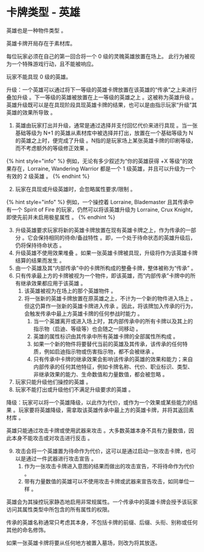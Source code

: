 # 卡牌类型 - 英雄

英雄也是一种物件类型 。

英雄卡牌开局存在于素材库。

每位玩家必须在自己的第一回合将一个 0 级的灵魄英雄放置在场上。 此行为被视为一个特殊游戏行动，且不能被响应。

玩家不能具现 0 级的英雄。

升级：一个英雄可以通过将下一等级的英雄卡牌放置在该英雄的“传承”之上来进行叠加升级 。下一等级的英雄被放置在上一等级的英雄之上 。这被称为英雄升级 。英雄升级既可以是在具现阶段具现英雄卡牌的结果，也可以是由指示玩家“升级”其英雄的效果所导致 。

1. 英雄由玩家打出并升级，通常是通过选择并支付回忆代价来进行具现 。当一张基础等级为 N+1 的英雄从素材库中被选择并打出，放置在一个基础等级为 N 的英雄之上时，便完成了升级 。N指的是玩家场上某张英雄卡牌的印刷等级，而不考虑额外的等级修正效果 。

{% hint style="info" %}
例如，无论有多少叙述为“你的英雄获得 +X 等级”的效果存在，Lorraine, Wandering Warrior 都是一个 1 级英雄，并且可以升级为一个有效的 2 级英雄 。
{% endhint %}

2. 玩家在具现或升级英雄时，会忽略属性要求/限制 。

{% hint style="info" %}
例如，一个操控着 Lorraine, Blademaster 且其传承中有一个 Spirit of Fire 的玩家，仍然可以将该英雄升级为 Lorraine, Crux Knight，即使先前并未启用极星属性 。
{% endhint %}

3. 升级英雄要求玩家将新的英雄卡牌放置在现有英雄卡牌之上，作为传承的一部分 。它会保持相同的待命/备战特性 。即，一个处于待命状态的英雄升级后，仍将保持待命状态 。
4. 升级英雄不使用效果堆叠 。如果一张英雄卡牌被具现，升级将作为该英雄卡牌结算的结果而发生 。
5. 由一个英雄及其“内部传承”中的卡牌所构成的整叠卡牌，整体被称为“传承” 。
6. 只有传承最上方的卡牌被视为一个物件，即该英雄，而“内部传承”卡牌中的所有继承效果都应用于该英雄 。
   1. 该英雄被视为在场上的那个英雄物件 。
   2. 将一张新的英雄卡牌放置在原英雄之上，不计为一个新的物件进入场上 。但这仍算作一张新的英雄卡牌进入传承 。因此，将该牌加入传承的行为，会触发传承中最上方英雄卡牌的任何参战时能力 。
      1. 当一个英雄离开或进入场上时，其内部传承中的所有卡牌以及其上的指示物（启迪、等级等）也会随之一同移动 。
      2. 英雄的属性标识由其传承中所有英雄卡牌的全部属性所构成 。
      3. 如果一个新的物件将要替代当前的英雄及其传承，该传承的任何特质，例如启迪指示物或伤害指示物，都不会被继承 。
      4. 只有传承中卡牌的继承效果会影响该传承的英雄的效果和能力；来自内部传承的任何其他特征，例如卡牌名称、代价、职业标识、类型、非继承效果的能力、生命数值和力量数值，都会被忽略 。
7. 玩家只能升级他们操控的英雄 。
8. 玩家不能打出或升级他们不满足升级要求的英雄 。



降级：玩家可以将一个英雄降级，以此作为代价，或作为一个效果或某些能力的结果 。玩家要将英雄降级，需拿取该英雄传承中最上方的英雄卡牌，并将其返回素材库 。



英雄只能通过攻击卡牌或使用武器来攻击 。大多数英雄本身不具有力量数值，因此本身不能攻击或对攻击进行反击 。

9. 攻击会将一个英雄置为待命作为代价，这可以是通过启动一张攻击卡牌，也可以是通过一件武器进行攻击宣告 。
   1. 作为一张攻击卡牌进入意图的结果而做出的攻击宣告，不将待命作为代价 。
   2. 带有力量数值的英雄可以不使用攻击卡牌或武器来宣告攻击，如同单位一样 。

英雄会为其操控玩家静态地启用非常规属性。一个传承中的英雄卡牌会授予该玩家访问其属性类型中所包含的所有属性的权限。

传承的英雄名称通常只考虑其本身，不包括卡牌的前缀、后缀、头衔、别称或任何其他的命名修饰。

如果一张英雄卡牌将要从任何地方被置入墓场，则改为将其放逐。
